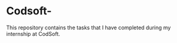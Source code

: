# Codsoft-
This repository contains the tasks that I have completed during my internship at CodSoft.
